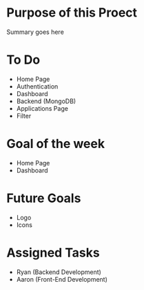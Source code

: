 # Purpose of this Proect
Summary goes here


# To Do
- Home Page
- Authentication
- Dashboard
- Backend (MongoDB)
- Applications Page
- Filter

# Goal of the week
- Home Page
- Dashboard

# Future Goals
- Logo
- Icons

# Assigned Tasks
- Ryan (Backend Development)
- Aaron (Front-End Development)
